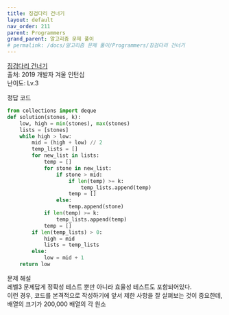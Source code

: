 ```yaml
---
title: 징검다리 건너기
layout: default
nav_order: 211
parent: Programmers
grand_parent: 알고리즘 문제 풀이
# permalink: /docs/알고리즘 문제 풀이/Programmers/징검다리 건너기
---
```


[징검다리 건너기]   
출처: 2019 개발자 겨울 인턴십   
난이도: Lv.3   
   
정답 코드   
```python   
from collections import deque   
def solution(stones, k):   
    low, high = min(stones), max(stones)   
    lists = [stones]   
    while high > low:   
        mid = (high + low) // 2   
        temp_lists = []   
        for new_list in lists:   
            temp = []   
            for stone in new_list:   
                if stone > mid:   
                    if len(temp) >= k:   
                        temp_lists.append(temp)   
                    temp = []   
                else:   
                    temp.append(stone)   
            if len(temp) >= k:   
                temp_lists.append(temp)   
            temp = []   
        if len(temp_lists) > 0:   
            high = mid   
            lists = temp_lists   
        else:   
            low = mid + 1   
    return low   
```   
   
문제 해설   
레벨3 문제답게 정확성 테스트 뿐만 아니라 효율성 테스트도 포함되어있다.   
이런 경우, 코드를 본격적으로 작성하기에 앞서 제한 사항을 잘 살펴보는 것이 중요한데, 배열의 크기가 200,000 배열의 각 원소

[징검다리 건너기]: https://school.programmers.co.kr/learn/courses/30/lessons/64062/solution_groups?language=python3